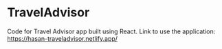 # TravelAdvisor

Code for Travel Advisor app built using React.
Link to use the application: https://hasan-traveladvisor.netlify.app/
